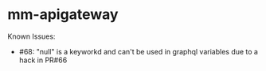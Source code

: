 # mm-apigateway

Known Issues:
- #68: "null" is a keyworkd and can't be used in graphql variables due to a hack in PR#66
